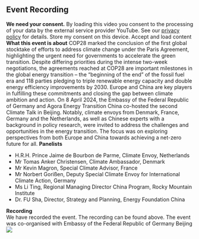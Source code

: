 ##  Event Recording 
**We need your consent.**
By loading this video you consent to the processing of your data by the external service provider YouTube. See our ​[privacy policy](https://www.agora-energiewende.org/privacy-policy)​ for details.
Store my consent on this device.
Accept and load content
**What this event is about**
COP28 marked the conclusion of the first global stocktake of efforts to address climate change under the Paris Agreement, highlighting the urgent need for governments to accelerate the green transition. Despite differing priorities during the intense two-week negotiations, the agreements reached at COP28 are important milestones in the global energy transition – the “beginning of the end” of the fossil fuel era and 118 parties pledging to triple renewable energy capacity and double energy efficiency improvements by 2030. Europe and China are key players in fulfilling these commitments and closing the gap between climate ambition and action.
On 8 April 2024, the Embassy of the Federal Republic of Germany and Agora Energy Transition China co-hosted the second Climate Talk in Beijing. Notably, climate envoys from Denmark, France, Germany and the Netherlands, as well as Chinese experts with a background in policy research, were invited to address the challenges and opportunities in the energy transition. The focus was on exploring perspectives from both Europe and China towards achieving a net-zero future for all.
**Panelists**
  * H.R.H. Prince Jaime de Bourbon de Parme, Climate Envoy, Netherlands
  * Mr Tomas Anker Christensen, Climate Ambassador, Denmark
  * Mr Kevin Magron, Special Climate Advisor, France
  * Mr Norbert Gorißen, Deputy Special Climate Envoy for International Climate Action, Germany
  * Ms Li Ting, Regional Managing Director China Program, Rocky Mountain Institute
  * Dr. FU Sha, Director, Strategy and Planning, Energy Foundation China


**Recording**  
We have recorded the event. The recording can be found above.
The event was co-organised with Embassy of the Federal Republic of Germany Beijing
![](https://www.agora-energiewende.org/fileadmin/Projekte/2024/Events_other/2024-04-08_Logos_Climate_talk_German_Embassy.jpg)